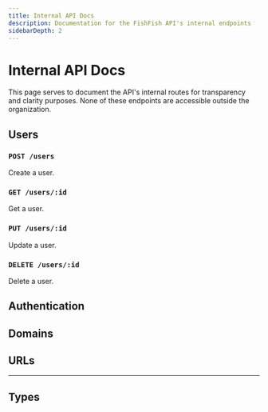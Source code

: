 ```yaml
---
title: Internal API Docs
description: Documentation for the FishFish API's internal endpoints
sidebarDepth: 2
---
```


# Internal API Docs

This page serves to document the API's internal routes for transparency and clarity purposes.
None of these endpoints are accessible outside the organization.



## Users

### `POST /users`

Create a user.

### `GET /users/:id`

Get a user.

### `PUT /users/:id`

Update a user.

### `DELETE /users/:id`

Delete a user.


## Authentication





## Domains




## URLs





---

## Types

<!--
### Domain

| Name     | Type                               | Description                                                          |
|----------|------------------------------------|----------------------------------------------------------------------|
| domain   | string                             | The domain name.                                                     |
| category | string                             | The domain category.                                                 |
| apex     | bool                               | Whether all subdomains of the apex fall under the category provided. |
| meta     | [DomainMetadata](#domainmetadata)? | Optional metadata associated with the domain.                        |
-->